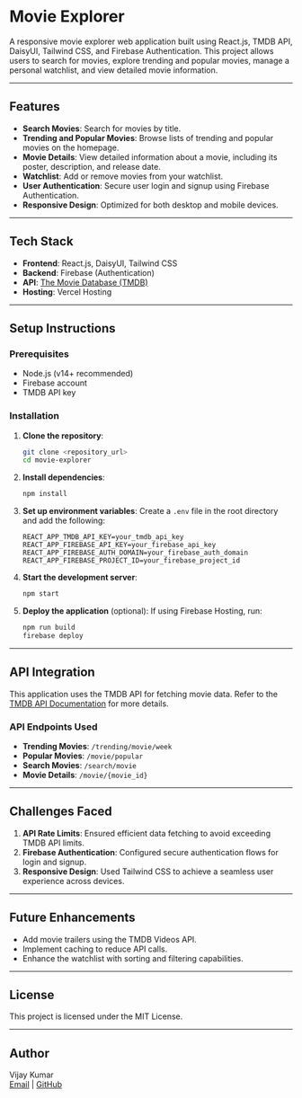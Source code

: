 # Movie Explorer

A responsive movie explorer web application built using React.js, TMDB API, DaisyUI, Tailwind CSS, and Firebase Authentication. This project allows users to search for movies, explore trending and popular movies, manage a personal watchlist, and view detailed movie information.

---

## Features

- **Search Movies**: Search for movies by title.
- **Trending and Popular Movies**: Browse lists of trending and popular movies on the homepage.
- **Movie Details**: View detailed information about a movie, including its poster, description, and release date.
- **Watchlist**: Add or remove movies from your watchlist.
- **User Authentication**: Secure user login and signup using Firebase Authentication.
- **Responsive Design**: Optimized for both desktop and mobile devices.

---

## Tech Stack

- **Frontend**: React.js, DaisyUI, Tailwind CSS
- **Backend**: Firebase (Authentication)
- **API**: [The Movie Database (TMDB)](https://www.themoviedb.org/documentation/api)
- **Hosting**: Vercel Hosting

---

## Setup Instructions

### Prerequisites

- Node.js (v14+ recommended)
- Firebase account
- TMDB API key

### Installation

1. **Clone the repository**:
   ```bash
   git clone <repository_url>
   cd movie-explorer
   ```

2. **Install dependencies**:
   ```bash
   npm install
   ```

3. **Set up environment variables**:
   Create a `.env` file in the root directory and add the following:
   ```env
   REACT_APP_TMDB_API_KEY=your_tmdb_api_key
   REACT_APP_FIREBASE_API_KEY=your_firebase_api_key
   REACT_APP_FIREBASE_AUTH_DOMAIN=your_firebase_auth_domain
   REACT_APP_FIREBASE_PROJECT_ID=your_firebase_project_id
   ```

4. **Start the development server**:
   ```bash
   npm start
   ```

5. **Deploy the application** (optional):
   If using Firebase Hosting, run:
   ```bash
   npm run build
   firebase deploy
   ```

---

## API Integration

This application uses the TMDB API for fetching movie data. Refer to the [TMDB API Documentation](https://developers.themoviedb.org/3/getting-started) for more details.

### API Endpoints Used

- **Trending Movies**: `/trending/movie/week`
- **Popular Movies**: `/movie/popular`
- **Search Movies**: `/search/movie`
- **Movie Details**: `/movie/{movie_id}`


---

## Challenges Faced

1. **API Rate Limits**: Ensured efficient data fetching to avoid exceeding TMDB API limits.
2. **Firebase Authentication**: Configured secure authentication flows for login and signup.
3. **Responsive Design**: Used Tailwind CSS to achieve a seamless user experience across devices.

---

## Future Enhancements

- Add movie trailers using the TMDB Videos API.
- Implement caching to reduce API calls.
- Enhance the watchlist with sorting and filtering capabilities.

---

## License

This project is licensed under the MIT License.

---

## Author

Vijay Kumar  
[Email](mailto:vijaykumar_23se170@dtu.ac.in) | [GitHub](https://github.com/vijaykr338)

